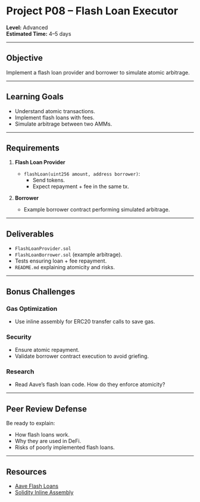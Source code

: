 # Project P08 – Flash Loan Executor

**Level:** Advanced  
**Estimated Time:** 4–5 days  

---

## Objective
Implement a flash loan provider and borrower to simulate atomic arbitrage.

---

## Learning Goals
- Understand atomic transactions.
- Implement flash loans with fees.
- Simulate arbitrage between two AMMs.

---

## Requirements
1. **Flash Loan Provider**
   - `flashLoan(uint256 amount, address borrower)`:
     - Send tokens.
     - Expect repayment + fee in the same tx.

2. **Borrower**
   - Example borrower contract performing simulated arbitrage.

---

## Deliverables
- `FlashLoanProvider.sol`
- `FlashLoanBorrower.sol` (example arbitrage).
- Tests ensuring loan + fee repayment.
- `README.md` explaining atomicity and risks.

---

## Bonus Challenges
### Gas Optimization
- Use inline assembly for ERC20 transfer calls to save gas.

### Security
- Ensure atomic repayment.  
- Validate borrower contract execution to avoid griefing.

### Research
- Read Aave’s flash loan code. How do they enforce atomicity?

---

## Peer Review Defense
Be ready to explain:
- How flash loans work.
- Why they are used in DeFi.
- Risks of poorly implemented flash loans.

---

## Resources
- [Aave Flash Loans](https://docs.aave.com/developers/guides/flash-loans)
- [Solidity Inline Assembly](https://docs.soliditylang.org/en/latest/assembly.html)
